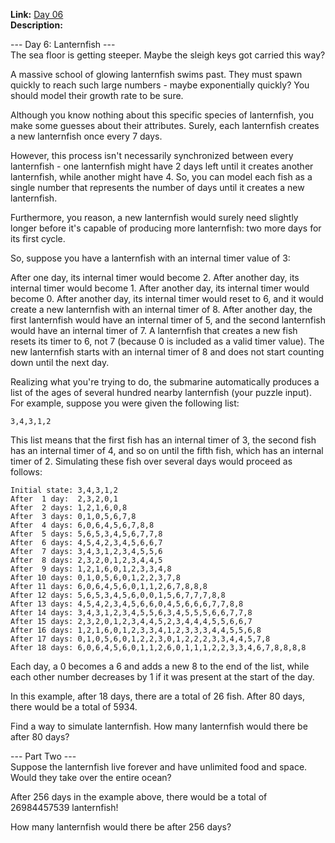 **Link:** [Day 06](https://adventofcode.com/2021/day/6)  
**Description:** 

--- Day 6: Lanternfish ---  
The sea floor is getting steeper. Maybe the sleigh keys got carried this way?

A massive school of glowing lanternfish swims past. They must spawn quickly to reach such large numbers - maybe exponentially quickly? You should model their growth rate to be sure.

Although you know nothing about this specific species of lanternfish, you make some guesses about their attributes. Surely, each lanternfish creates a new lanternfish once every 7 days.

However, this process isn't necessarily synchronized between every lanternfish - one lanternfish might have 2 days left until it creates another lanternfish, while another might have 4. So, you can model each fish as a single number that represents the number of days until it creates a new lanternfish.

Furthermore, you reason, a new lanternfish would surely need slightly longer before it's capable of producing more lanternfish: two more days for its first cycle.

So, suppose you have a lanternfish with an internal timer value of 3:

After one day, its internal timer would become 2.
After another day, its internal timer would become 1.
After another day, its internal timer would become 0.
After another day, its internal timer would reset to 6, and it would create a new lanternfish with an internal timer of 8.
After another day, the first lanternfish would have an internal timer of 5, and the second lanternfish would have an internal timer of 7.
A lanternfish that creates a new fish resets its timer to 6, not 7 (because 0 is included as a valid timer value). The new lanternfish starts with an internal timer of 8 and does not start counting down until the next day.

Realizing what you're trying to do, the submarine automatically produces a list of the ages of several hundred nearby lanternfish (your puzzle input). For example, suppose you were given the following list:

```
3,4,3,1,2
```
This list means that the first fish has an internal timer of 3, the second fish has an internal timer of 4, and so on until the fifth fish, which has an internal timer of 2. Simulating these fish over several days would proceed as follows:

```
Initial state: 3,4,3,1,2
After  1 day:  2,3,2,0,1
After  2 days: 1,2,1,6,0,8
After  3 days: 0,1,0,5,6,7,8
After  4 days: 6,0,6,4,5,6,7,8,8
After  5 days: 5,6,5,3,4,5,6,7,7,8
After  6 days: 4,5,4,2,3,4,5,6,6,7
After  7 days: 3,4,3,1,2,3,4,5,5,6
After  8 days: 2,3,2,0,1,2,3,4,4,5
After  9 days: 1,2,1,6,0,1,2,3,3,4,8
After 10 days: 0,1,0,5,6,0,1,2,2,3,7,8
After 11 days: 6,0,6,4,5,6,0,1,1,2,6,7,8,8,8
After 12 days: 5,6,5,3,4,5,6,0,0,1,5,6,7,7,7,8,8
After 13 days: 4,5,4,2,3,4,5,6,6,0,4,5,6,6,6,7,7,8,8
After 14 days: 3,4,3,1,2,3,4,5,5,6,3,4,5,5,5,6,6,7,7,8
After 15 days: 2,3,2,0,1,2,3,4,4,5,2,3,4,4,4,5,5,6,6,7
After 16 days: 1,2,1,6,0,1,2,3,3,4,1,2,3,3,3,4,4,5,5,6,8
After 17 days: 0,1,0,5,6,0,1,2,2,3,0,1,2,2,2,3,3,4,4,5,7,8
After 18 days: 6,0,6,4,5,6,0,1,1,2,6,0,1,1,1,2,2,3,3,4,6,7,8,8,8,8
```
Each day, a 0 becomes a 6 and adds a new 8 to the end of the list, while each other number decreases by 1 if it was present at the start of the day.

In this example, after 18 days, there are a total of 26 fish. After 80 days, there would be a total of 5934.

Find a way to simulate lanternfish. How many lanternfish would there be after 80 days?

--- Part Two ---  
Suppose the lanternfish live forever and have unlimited food and space. Would they take over the entire ocean?

After 256 days in the example above, there would be a total of 26984457539 lanternfish!

How many lanternfish would there be after 256 days?
